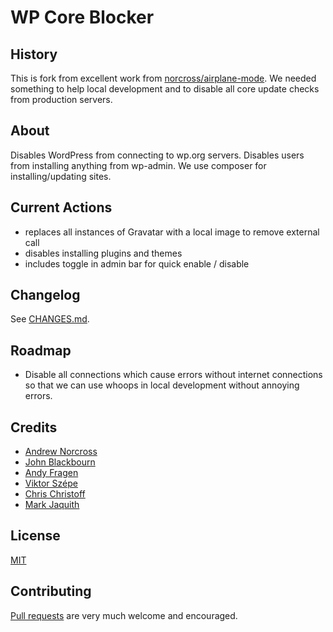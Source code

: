 WP Core Blocker
========================

## History
This is fork from excellent work from [norcross/airplane-mode](https://github.com/norcross/airplane-mode/). We needed something to help local development and to disable all core update checks from production servers.

## About
Disables WordPress from connecting to wp.org servers. Disables users from installing anything from wp-admin. We use composer for installing/updating sites.

## Current Actions
* replaces all instances of Gravatar with a local image to remove external call
* disables installing plugins and themes
* includes toggle in admin bar for quick enable / disable

## Changelog

See [CHANGES.md](CHANGES.md).

## Roadmap
* Disable all connections which cause errors without internet connections so that we can use whoops in local development without annoying errors.

## Credits
* [Andrew Norcross](https://github.com/norcross)
* [John Blackbourn](https://github.com/johnbillion)
* [Andy Fragen](https://github.com/afragen)
* [Viktor Szépe](https://github.com/szepeviktor)
* [Chris Christoff](https://github.com/chriscct7)
* [Mark Jaquith](https://github.com/markjaquith)

## License

[MIT](https://github.com/devgeniem/wp-core-blocker/blob/master/LICENSE)

## Contributing

[Pull requests](https://github.com/devgeniem/wp-core-blocker/pulls) are very much welcome and encouraged.


